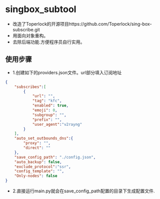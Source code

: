 # singbox_subtool
- 改造了Toperlock的开源项目https://github.com/Toperlock/sing-box-subscribe.git
- 用面向对象重构。
- 去除后端功能.方便程序员自行实用。

## 使用步骤
- 1.创建如下的providers.json文件。url部分填入订阅地址
```json
{
    "subscribes":[
        {
            "url": "",
            "tag": "kfc",
            "enabled": true,
            "emoji": 0,
            "subgroup": "",
            "prefix": "",
            "user_agent":"v2rayng"
        }
    ],
    "auto_set_outbounds_dns":{
        "proxy": "",
        "direct": ""
    },
    "save_config_path": "./config.json",
    "auto_backup": false,
    "exclude_protocol":"ssr",
    "config_template": "",
    "Only-nodes": false
}
```
- 2.直接运行main.py就会在save_config_path配置的目录下生成配置文件.